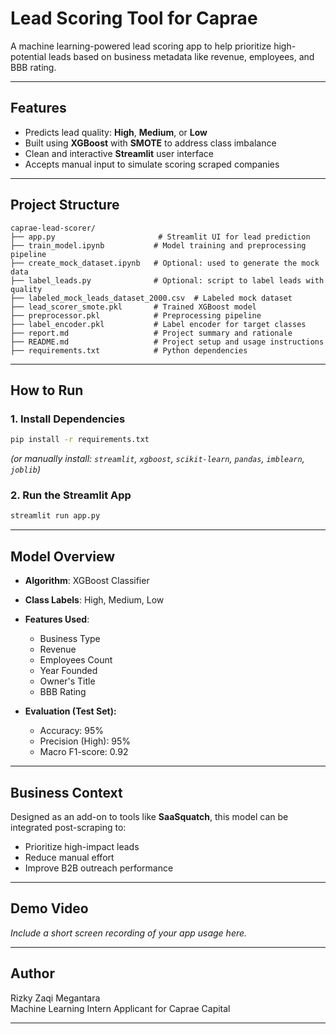 # Lead Scoring Tool for Caprae

A machine learning-powered lead scoring app to help prioritize high-potential leads based on business metadata like revenue, employees, and BBB rating.

---

## Features

* Predicts lead quality: **High**, **Medium**, or **Low**
* Built using **XGBoost** with **SMOTE** to address class imbalance
* Clean and interactive **Streamlit** user interface
* Accepts manual input to simulate scoring scraped companies

---

## Project Structure

```
caprae-lead-scorer/
├── app.py                       # Streamlit UI for lead prediction
├── train_model.ipynb           # Model training and preprocessing pipeline
├── create_mock_dataset.ipynb   # Optional: used to generate the mock data
├── label_leads.py              # Optional: script to label leads with quality
├── labeled_mock_leads_dataset_2000.csv  # Labeled mock dataset
├── lead_scorer_smote.pkl       # Trained XGBoost model
├── preprocessor.pkl            # Preprocessing pipeline
├── label_encoder.pkl           # Label encoder for target classes
├── report.md                   # Project summary and rationale
├── README.md                   # Project setup and usage instructions
├── requirements.txt            # Python dependencies
```

---

## How to Run

### 1. Install Dependencies

```bash
pip install -r requirements.txt
```

*(or manually install: `streamlit`, `xgboost`, `scikit-learn`, `pandas`, `imblearn`, `joblib`)*

### 2. Run the Streamlit App

```bash
streamlit run app.py
```

---

## Model Overview

* **Algorithm**: XGBoost Classifier
* **Class Labels**: High, Medium, Low
* **Features Used**:

  * Business Type
  * Revenue
  * Employees Count
  * Year Founded
  * Owner's Title
  * BBB Rating
* **Evaluation (Test Set):**

  * Accuracy: 95%
  * Precision (High): 95%
  * Macro F1-score: 0.92

---

## Business Context

Designed as an add-on to tools like **SaaSquatch**, this model can be integrated post-scraping to:

* Prioritize high-impact leads
* Reduce manual effort
* Improve B2B outreach performance

---

## Demo Video

*Include a short screen recording of your app usage here.*

---

## Author

Rizky Zaqi Megantara   
Machine Learning Intern Applicant for Caprae Capital

---

